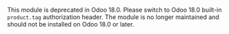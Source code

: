 This module is deprecated in Odoo 18.0.
Please switch to Odoo 18.0 built-in `product.tag` authorization header.
The module is no longer maintained and should not be installed on Odoo 18.0 or later.
